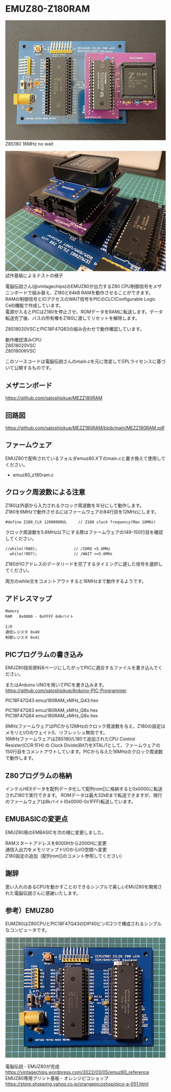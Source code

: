 # EMUZ80-Z180RAM

![MEZZ180RAM](https://github.com/satoshiokue/EMUZ80-Z180RAM/blob/main/imgs/MEZZ180RAM_1.jpeg)  
Z8S180 16MHz no wait  

![MEZZ180RAM](https://github.com/satoshiokue/EMUZ80-Z180RAM/blob/main/imgs/MEZZ180RAM_2.jpeg)  
試作基板によるテストの様子  

電脳伝説さん(@vintagechips)のEMUZ80が出力するZ80 CPU制御信号をメザニンボードで組み替え、Z180と64kB RAMを動作させることができます。  
RAMの制御信号とIOアクセスのWAIT信号をPICのCLC(Configurable Logic Cell)機能で作成しています。  
電源が入るとPICはZ180を停止させ、ROMデータをRAMに転送します。データ転送完了後、バスの所有権をZ180に渡してリセットを解除します。  

Z8S18020VSCとPIC18F47Q83の組み合わせで動作確認しています。  

動作確認済みCPU  
Z8S18020VSC  
Z8018006VSC  

このソースコードは電脳伝説さんのmain.cを元に改変してGPLライセンスに基づいて公開するものです。

## メザニンボード
https://github.com/satoshiokue/MEZZ180RAM 

## 回路図
https://github.com/satoshiokue/MEZZ180RAM/blob/main/MEZZ180RAM.pdf

## ファームウェア

EMUZ80で配布されているフォルダemuz80.X下のmain.cと置き換えて使用してください。
* emuz80_z180ram.c

## クロック周波数による注意

Z180は外部から入力されるクロック周波数を半分にして動作します。  
Z180を6MHzで動作させるにはファームウェアの84行目を12MHzにします。  

```
#define Z180_CLK 12000000UL 	// Z180 clock frequency(Max 16MHz)
```

クロック周波数を5.6MHz以下にする際はファームウェアの149-150行目を確認してください。
```
//while(!RA0);                // /IORQ <5.6MHz  
  while(!RD7);                // /WAIT >=5.6MHz  
```
Z180がIOアドレスのデータリードを完了するタイミングに適した信号を選択してください。  

両方のwhile文をコメントアウトすると16MHzまで動作するようです。  

## アドレスマップ
```
Memory
RAM   0x0000 - 0xFFFF 64kバイト

I/O
通信レジスタ 0x40
制御レジスタ 0x41
```

## PICプログラムの書き込み
EMUZ80技術資料8ページにしたがってPICに適合するファイルを書き込んでください。  

またはArduino UNOを用いてPICを書き込みます。  
https://github.com/satoshiokue/Arduino-PIC-Programmer

PIC18F47Q43 emuz180RAM_xMHz_Q43.hex 

PIC18F47Q83 emuz180RAM_xMHz_Q8x.hex  
PIC18F47Q84 emuz180RAM_xMHz_Q8x.hex  

6MHzファームウェアはPICから12MHzのクロック周波数を与え、Z180の設定はメモリとI/Oのウェイト0、リフレッシュ無効です。  
16MHzファームウェアはZ8S180/L180で追加されたCPU Control Resister(CCR:1FH) の Clock Divide(Bit7)をXTAL/1として、ファームウェアの150行目をコメントアウトしています。PICから与えた16MHzのクロック周波数で動作します。  

## Z80プログラムの格納
インテルHEXデータを配列データ化して配列rom[]に格納すると0x0000に転送されZ180で実行できます。
ROMデータは最大32kBまで転送できますが、現行のファームウェアは8kバイト(0x0000-0x1FFF)転送しています。

## EMUBASICの変更点
EMUZ80用のEMBASICを次の様に変更しました。  

RAMスタートアドレスを8000Hから2000Hに変更  
通信入出力をメモリマップドI/OからI/O空間へ変更  
Z180設定の追加（配列rom[]のコメント参照してください）  

## 謝辞
思い入れのあるCPUを動かすことのできるシンプルで美しいEMUZ80を開発された電脳伝説さんに感謝いたします。

## 参考）EMUZ80
EUMZ80はZ80CPUとPIC18F47Q43のDIP40ピンIC2つで構成されるシンプルなコンピュータです。

![EMUZ80](https://github.com/satoshiokue/EMUZ80-6502/blob/main/imgs/IMG_Z80.jpeg)

電脳伝説 - EMUZ80が完成  
https://vintagechips.wordpress.com/2022/03/05/emuz80_reference  
EMUZ80専用プリント基板 - オレンジピコショップ  
https://store.shopping.yahoo.co.jp/orangepicoshop/pico-a-051.html
